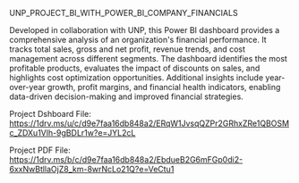  UNP_PROJECT_BI_WITH_POWER_BI_COMPANY_FINANCIALS
 
Developed in collaboration with UNP, this Power BI dashboard provides a comprehensive analysis of an organization's financial performance. It tracks total sales, gross and net profit, revenue trends, and cost management across different segments. The dashboard identifies the most profitable products, evaluates the impact of discounts on sales, and highlights cost optimization opportunities. Additional insights include year-over-year growth, profit margins, and financial health indicators, enabling data-driven decision-making and improved financial strategies.

Project Dshboard File: https://1drv.ms/u/c/d9e7faa16db848a2/ERqW1JvsqQZPr2GRhxZRe1QBOSMc_ZDXu1Vlh-9gBDLr1w?e=JYL2cL

Project PDF File: https://1drv.ms/b/c/d9e7faa16db848a2/EbdueB2G6mFGp0di2-6xxNwBtllaOjZ8_km-8wrNcLo21Q?e=VeCtu1

